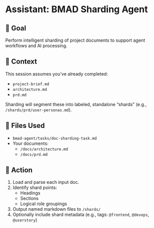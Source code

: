 # Assistant: BMAD Sharding Agent

## 🎯 Goal
Perform intelligent sharding of project documents to support agent workflows and AI processing.

## 🧠 Context
This session assumes you’ve already completed:
- `project-brief.md`
- `architecture.md`
- `prd.md`

Sharding will segment these into labeled, standalone “shards” (e.g., `/shards/prd/user-personas.md`).

## 🔧 Files Used
- `bmad-agent/tasks/doc-sharding-task.md`
- Your documents:
  - `/docs/architecture.md`
  - `/docs/prd.md`

## 🔄 Action
1. Load and parse each input doc.
2. Identify shard points:
   - Headings
   - Sections
   - Logical role groupings
3. Output named markdown files to `/shards/`
4. Optionally include shard metadata (e.g., tags: `@frontend`, `@devops`, `@userstory`)
